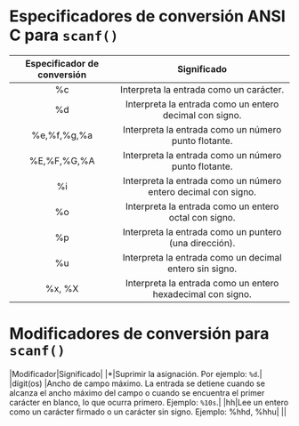 Especificadores de conversión ANSI C para `scanf()`
===
|Especificador de conversión | Significado |
|:--:|:---:|
|%c|Interpreta la entrada como un carácter.|
|%d|Interpreta la entrada como un entero decimal con signo.
|%e,%f,%g,%a|Interpreta la entrada como un número punto flotante.|
|%E,%F,%G,%A|Interpreta la entrada como un número punto flotante.|
|%i|Interpreta la entrada como un número entero decimal con signo.|
|%o|Interpreta la entrada como un entero octal con signo.|
|%p|Interpreta la entrada como un puntero (una dirección).|
|%u|Interpreta la entrada como un decimal entero sin signo.|
|%x, %X| Interpreta la entrada como un entero hexadecimal con signo.|

Modificadores de conversión para `scanf()`
===
|Modificador|Significado|
|*|Suprimir la asignación. Por ejemplo: `%d`.|
|dígit(os) |Ancho de campo máximo. La entrada se detiene cuando se alcanza el ancho máximo del campo o cuando se encuentra el primer carácter en blanco, lo que ocurra primero. Ejemplo: `%10s`.|
|hh|Lee un entero como un carácter firmado o un carácter sin signo. Ejemplo: %hhd, %hhu|
||